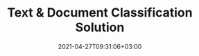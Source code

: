 ---
############################# Static ############################
layout: "product"
date: 2021-04-27T09:31:06+03:00
draft: false

############################# Head ############################
head_title: "Document & Text Classification Cloud Solution | GroupDocs"
head_description: "REST APIs for documents and text classification as per IAB-2, Documents & Sentiment taxonomy. Supports DOC DOCX of MS Word, ODT OTT of OpenOffice, PDF and other formats."

############################# Header ############################
title: "Text & Document Classification Solution"
description: "Integrate with multiple platforms to classify the text and documents online with IAB-2, Documents, and Sentiment taxonomy."

############################# APIs ###############################
apis:
  enable: true

  api:
    # api loop
    - title: "GroupDocs.Classification Cloud APIs Include"
      link: "https://sdks.groupdocs.cloud/classification/family"
      label: "View All Cloud APIs"
      api_product:
        # api_product loop
        - link: "https://sdks.groupdocs.cloud/classification/curl/"
          img_alt: "GroupDocs.Classification Cloud for cURL"
          image: "https://www.groupdocs.cloud/templates/groupdocscloud/images/sdk/272x272/groupdocs_viewer-for-curl.webp"
          product: "GroupDocs.Classification"
          platform: "cURL"
          content: "Do not worry about the platform, just send a REST API call to classify the text and MS Word, OpenOffice, PDF documents from devices capable of executing cURL commands."

        # api_product loop
        - link: "https://sdks.groupdocs.cloud/classification/net/"
          img_alt: "GroupDocs.Classification Cloud SDK for .NET"
          image: "https://www.groupdocs.cloud/templates/groupdocscloud/images/sdk/272x272/groupdocs_viewer-for-net.webp"
          product: "GroupDocs.Classification"
          platform: ".NET"
          content: "Open source cloud SDK designed for .NET developers to use GroupDocs.Classification REST APIs."


    # api loop
    - title: "GroupDocs.Classification On Premise APIs Include"
      link: "/classification"
      label: "View All On Premise APIs"
      api_product:
        # api_product loop
        - link: "https://products.groupdocs.app/classification/net/"
          img_alt: "GroupDocs.Classification for .NET"
          image: "https://www.groupdocs.cloud/templates/groupdocs/images/product-logos/90x90/groupdocs-splitter-net.webp"
          product: "GroupDocs.Classification for"
          platform: ".NET"
          content: "Develop .NET applications with documents and text categorization features to analyze & extract content without using any external tool."

        

    # api loop
    - title: "GroupDocs.Classification Cross Platform Apps Include"
      link: "https://products.groupdocs.app/classification/family"
      label: "View All Cross Platform Apps"
      api_product:
        # api_product loop
        - link: "https://products.groupdocs.app/classification/total"
          img_alt: "GroupDocs.Classification Total"
          image: "https://www.aspose.cloud/templates/asposeapp/images/products/logo/aspose_viewer-app.webp"
          product: "GroupDocs.Classification"
          platform: "Total"
          content: "Try the free app to classify Microsoft Word, OpenOffice, PDF, TXT & RTF files online."

        # api_product loop
        - link: "https://products.groupdocs.app/classification/docx"
          img_alt: "GroupDocs.Classification DOCX"
          image: "https://www.aspose.cloud/templates/groupdocsapp/images/products/logo/groupdocs_words-app.webp"
          product: "GroupDocs.Classification"
          platform: "DOCX"
          content: "Classify DOCX documents based on IAB-2 or documents taxonomies."

        # api_product loop
        - link: "https://products.groupdocs.app/classification/pdf"
          img_alt: "GroupDocs.Classification PDF"
          image: "https://www.aspose.cloud/templates/groupdocsapp/images/products/logo/groupdocs_pdf-app.webp"
          product: "GroupDocs.Classification"
          platform: "PDF"
          content: "Categorize PDF documents online with IAB-2 or documents taxonomies."

############################# Testimonials ###############################
testimonials:
  link: "https://products.groupdocs.app/classification/pdf"
  enable: false
  bg_color: "bg-gray"

  testimonial:
    # testimonial item loop
    - name: "Margot Baill"
      designation: "Product Development Director at Hireology"
      content: "Integrating GroupDocs.Classification for Cloud API was simple with their fantastic Ruby SDK. There aren't that many companies out there who are willing to work with us on what we want. It's a great partnership."

    # testimonial item loop
    - name: "Mats Oustad"
      designation: "Senior Consultant/Partner at Novanet AS"
      content: "After implementing and using GroupDocs.Classification for .NET in the project it looks to be working very well. I have tested with a lot of documents and so far so good. Everything I've thrown at it renders nicely and looks just as good as it would in a PDF classification or MS Word."
              
    # testimonial item loop
    - name: "Martin Lasarga"
      designation: "Product Manager at Axentria ECM by G.S.I."
      content: "Excellent service and excellent products. They were extremely helpful and responsive during the GroupDocs.Classification for .NET implementation process, can't recommend them highly enough."

############################# Back to top ###############################
back_to_top:
  enable: true
---